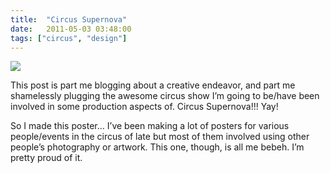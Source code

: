 ```yaml
---
title:  "Circus Supernova"
date:   2011-05-03 03:48:00
tags: ["circus", "design"]
---
```



<img src="/uploads/2011/05/circussupernova.jpg">


This post is part me blogging about a creative endeavor, and part me shamelessly plugging the awesome circus show I’m going to be/have been involved in some production aspects of. Circus Supernova!!! Yay!

So I made this poster… I’ve been making a lot of posters for various people/events in the circus of late but most of them involved using other people’s photography or artwork. This one, though, is all me bebeh. I’m pretty proud of it.
